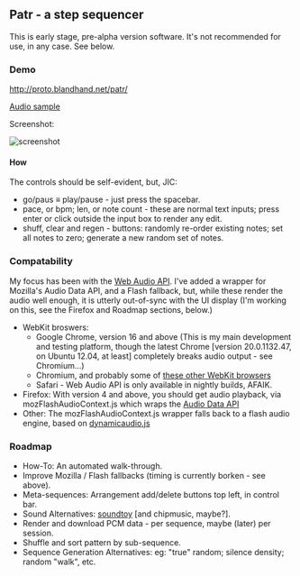 ## Patr - a step sequencer

This is early stage, pre-alpha version software.  It's not recommended for use, in any case.  See below.

### Demo

<http://proto.blandhand.net/patr/>

[Audio sample](http://proto.blandhand.net/static/js/patr/media/aucap.html)

<!--
<audio controls>
    <source src="http://proto.blandhand.net/static/js/patr/media/aucap.wav">
    <source src="http://proto.blandhand.net/static/js/patr/media/aucap.ogg">
    <source src="http://proto.blandhand.net/static/js/patr/media/aucap.mp3">
</audio>
-->

Screenshot:

![screenshot](http://proto.blandhand.net/static/js/patr/media/screencap.png)

#### How

The controls should be self-evident, but, JIC:

* go/paus &equiv; play/pause - just press the spacebar.
* pace, or bpm; len, or note count - these are normal text inputs; press enter or click outside the input box to render any edit.
* shuff, clear and regen - buttons: randomly re-order existing notes; set all notes to zero; generate a new random set of notes.

### Compatability
My focus has been with the [Web Audio API](https://dvcs.w3.org/hg/audio/raw-file/tip/webaudio/specification.html).  I've added a wrapper for Mozilla's Audio Data API, and a Flash fallback, but, while these render the audio well enough, it is utterly out-of-sync with the UI display (I'm working on this, see the Firefox and Roadmap sections, below.)

* WebKit broswers: 
    * Google Chrome, version 16 and above (This is my main development and testing platform, though the latest Chrome [version 20.0.1132.47, on Ubuntu 12.04, at least] completely breaks audio output - see Chromium...)
    * Chromium, and probably some of [these other WebKit browsers](http://en.wikipedia.org/wiki/List_of_web_browsers#WebKit-based)
    * Safari - Web Audio API is only available in nightly builds, AFAIK.
* Firefox: With version 4 and above, you should get audio playback, via mozFlashAudioContext.js which wraps the [Audio Data API](https://wiki.mozilla.org/Audio_Data_API) 
* Other: The mozFlashAudioContext.js wrapper falls back to a flash audio engine, based on [dynamicaudio.js]


### Roadmap
* How-To: An automated walk-through.
* Improve Mozilla / Flash fallbacks (timing is currently borken - see above).
* Meta-sequences: Arrangement add/delete buttons top left, in control bar.
* Sound Alternatives: [soundtoy] [and chipmusic, maybe?].
* Render and download PCM data - per sequence, maybe (later) per session.
* Shuffle and sort pattern by sub-sequence.
* Sequence Generation Alternatives: eg: "true" random; silence density; random "walk", etc.

<!--
### Attribs
1. [dynamicaudio.js]
2. [soundtoy]
3. [chipmusix]
-->

[dynamicaudio.js]: https://github.com/bfirsh/dynamicaudio.js/
[soundtoy]: http://....
[chipmusix]: http://....

